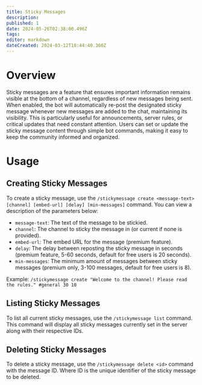 ```yaml
---
title: Sticky Messages
description: 
published: 1
date: 2024-05-26T02:38:00.496Z
tags: 
editor: markdown
dateCreated: 2024-03-12T18:44:40.360Z
---
```


# Overview
Sticky messages are a feature that ensures important information remains visible at the bottom of a channel, regardless of new messages being sent. When enabled, the bot will automatically re-post the designated sticky message whenever new messages are added to the chat, maintaining its visibility. This is particularly useful for announcements, server rules, or critical updates that need constant attention. Users can set or update the sticky message content through simple bot commands, making it easy to keep the community informed and organized.

# Usage
## Creating Sticky Messages
To create a sticky message, use the `/stickymessage create <message-text> [channel] [embed-url] [delay] [min-messages]` command. You can view a description of the parameters below:
* `message-text`: The text of the message to be stickied.
* `channel`: The channel to sticky the message in (or current if none is provided).
* `embed-url`: The embed URL for the message (premium feature).
* `delay`: The delay between reposting the sticky message in seconds (premium feature, 5-60 seconds, default for free users is 20 seconds).
* `min-messages`: The minimum amount of messages between sticky messages (premium only, 3-100 messages, default for free users is 8).

Example: `/stickymessage create "Welcome to the channel! Please read the rules." #general 30 10`

## Listing Sticky Messages
To list all current sticky messages, use the `/stickymessage list` command.
This command will display all sticky messages currently set in the server along with their respective IDs.

## Deleting Sticky Messages
To delete a sticky message, use the `/stickymessage delete <id>` command with the message ID. Where ID is the unique identifier of the sticky message to be deleted.